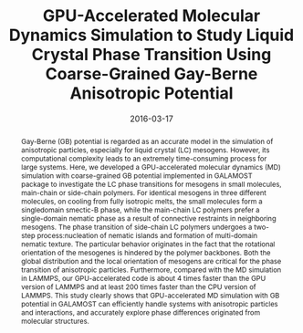 ---
title: "GPU-Accelerated Molecular Dynamics Simulation to Study Liquid  Crystal Phase Transition Using Coarse-Grained Gay-Berne Anisotropic  Potential"
authors:
- Wenduo Chen
- You-Liang Zhu
- Fengchao Cui
- Lunyang Liu
- Zhaoyan Sun
- Jizhong Chen
- Yunqi Li
date: "2016-03-17"
doi: "10.1371/journal.pone.0151704"
publication_types: ["期刊文章"]
publication: "PLOS ONE"
publication_short: "PLoS ONE 2016,3,11,e0151704"
abstract: "
<!--more-->
Gay-Berne (GB) potential is regarded as an accurate model in  the simulation of anisotropic particles, especially for liquid crystal  (LC) mesogens. However, its computational complexity leads to an  extremely time-consuming process for large systems. Here, we developed a  GPU-accelerated molecular dynamics (MD) simulation with coarse-grained  GB potential implemented in GALAMOST package to investigate the LC phase  transitions for mesogens in small molecules, main-chain or side-chain  polymers. For identical mesogens in three different molecules, on  cooling from fully isotropic melts, the small molecules form a  singledomain smectic-B phase, while the main-chain LC polymers prefer a  single-domain nematic phase as a result of connective restraints in  neighboring mesogens. The phase transition of side-chain LC polymers  undergoes a two-step process:nucleation of nematic islands and  formation of multi-domain nematic texture. The particular behavior  originates in the fact that the rotational orientation of the mesogenes  is hindered by the polymer backbones. Both the global distribution and  the local orientation of mesogens are critical for the phase transition  of anisotropic particles. Furthermore, compared with the MD simulation  in LAMMPS, our GPU-accelerated code is about 4 times faster than the GPU  version of LAMMPS and at least 200 times faster than the CPU version of  LAMMPS. This study clearly shows that GPU-accelerated MD simulation  with GB potential in GALAMOST can efficiently handle systems with  anisotropic particles and interactions, and accurately explore phase  differences originated from molecular structures."
url_pdf: "https://dx.plos.org/10.1371/journal.pone.0151704"
---